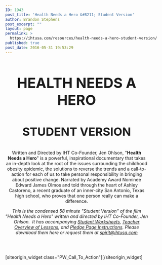 ```yaml
---
ID: 1943
post_title: 'Health Needs a Hero &#8211; Student Version'
author: Brandon Stephens
post_excerpt: ""
layout: page
permalink: >
  https://ihtusa.com/resources/health-needs-a-hero-student-version/
published: true
post_date: 2016-05-31 19:53:29
---
```

<div id="pl-1943"  class="panel-layout" ><div id="pg-1943-0"  class="panel-grid panel-no-style" ><div id="pgc-1943-0-0"  class="panel-grid-cell panel-grid-cell-empty"  data-weight="1" ></div></div><div id="pg-1943-1"  class="panel-grid panel-no-style"  data-style="{&quot;background_display&quot;:&quot;tile&quot;}" ><div id="pgc-1943-1-0"  class="panel-grid-cell panel-grid-cell-empty"  data-weight="0.049751243782" ></div><div id="pgc-1943-1-1"  class="panel-grid-cell panel-grid-cell-mobile-last"  data-weight="0.900497512436" ><div id="panel-1943-1-1-0" class="so-panel widget widget_black-studio-tinymce widget_black_studio_tinymce panel-first-child panel-last-child" data-index="0" data-style="{&quot;background_display&quot;:&quot;tile&quot;,&quot;featured_widgets&quot;:&quot;&quot;,&quot;bigger_title&quot;:true}" ><div class="widget-title--big panel-widget-style panel-widget-style-for-1943-1-1-0" ><div class="textwidget"><h3 style="font-size: 44px; text-align: center;">HEALTH NEEDS A HERO</h3><h3 style="font-size: 36px; text-align: center;"><strong>STUDENT VERSION</strong></h3><p style="text-align: center;">Written and Directed by IHT Co-Founder, Jen Ohlson, "<strong>Health Needs a Hero</strong>" is a powerful, inspirational documentary that takes an in-depth look at the root of the issues surrounding the childhood obesity epidemic, the solutions to reverse the trends and a call-to-action for each of us to take personal responsibility in bringing about positive change. Narrated by Academy Award Nominee Edward James Olmos and told through the heart of Ashley Castoreno, a recent graduate of an inner-city San Antonio, Texas high school, who proves that one person really can make a difference.</p><p style="text-align: center;"><i>This is the condensed 58 minute "Student Version" of the film "Health Needs a Hero" written and directed by IHT Co-Founder, Jen Ohlson.  It has accompanying <a href="https://ihtusa.com/wp-content/uploads/2016/05/HNAH-Student-Worksheets-and-Homework.pdf">Student Worksheets</a>, <a href="https://ihtusa.com/wp-content/uploads/2016/05/HNAH-Teacher-Overview-of-Lessons.pdf">Teacher Overview of Lessons</a>, and <a href="https://ihtusa.com/wp-content/uploads/2016/05/Pledge-Page-Instructions-and-Suggestions.pdf">Pledge Page Instructions</a>. Please download them here or request them at <a href="mailto:spirit@ihtusa.com" target="_blank">spirit@ihtusa.com</a></i></p><p style="text-align: center;"> </p><p></p></div></div></div></div><div id="pgc-1943-1-2"  class="panel-grid-cell panel-grid-cell-empty"  data-weight="0.049751243782" ></div></div><div id="pg-1943-2"  class="panel-grid panel-no-style" ><div id="pgc-1943-2-0"  class="panel-grid-cell"  data-weight="1" ><div id="panel-1943-2-0-0" class="so-panel widget widget_pw_call_to_action widget-call-to-action panel-first-child panel-last-child" data-index="1" data-style="{&quot;background_display&quot;:&quot;tile&quot;,&quot;featured_widgets&quot;:&quot;&quot;,&quot;bigger_title&quot;:&quot;&quot;}" >[siteorigin_widget class="PW_Call_To_Action"]<input type="hidden" value="{&quot;instance&quot;:{&quot;text&quot;:&quot;&quot;,&quot;button_text&quot;:&quot;&lt;a href=\&quot;#TOP\&quot;&gt;BACK TO TOP&lt;\/a&gt;&quot;},&quot;args&quot;:{&quot;before_widget&quot;:&quot;&lt;div id=\&quot;panel-1943-2-0-0\&quot; class=\&quot;so-panel widget widget_pw_call_to_action widget-call-to-action panel-first-child panel-last-child\&quot; data-index=\&quot;1\&quot; data-style=\&quot;{&amp;quot;background_display&amp;quot;:&amp;quot;tile&amp;quot;,&amp;quot;featured_widgets&amp;quot;:&amp;quot;&amp;quot;,&amp;quot;bigger_title&amp;quot;:&amp;quot;&amp;quot;}\&quot; &gt;&quot;,&quot;after_widget&quot;:&quot;&lt;\/div&gt;&quot;,&quot;before_title&quot;:&quot;&lt;h3 class=\&quot;widget-title\&quot;&gt;&lt;span class=\&quot;widget-title__inline\&quot;&gt;&quot;,&quot;after_title&quot;:&quot;&lt;\/span&gt;&lt;\/h3&gt;&quot;,&quot;widget_id&quot;:&quot;widget-2-0-0&quot;}}" />[/siteorigin_widget]</div></div></div></div>

<style type="text/css" class="panels-style" data-panels-style-for-post="1943">@import url(https://ihtusa.com/wp-content/plugins/siteorigin-panels/css/front-flex.min.css); #pgc-1943-0-0 , #pgc-1943-2-0 { width:100%;width:calc(100% - ( 0 * 30px ) ) } #pg-1943-0 , #pg-1943-1 , #pl-1943 .so-panel { margin-bottom:30px } #pgc-1943-1-0 , #pgc-1943-1-2 { width:4.9751%;width:calc(4.9751% - ( 0.950248756218 * 30px ) ) } #pgc-1943-1-1 { width:90.0498%;width:calc(90.0498% - ( 0.099502487564 * 30px ) ) } #pl-1943 #panel-1943-1-1-0 , #pl-1943 #panel-1943-2-0-0 {  } #pl-1943 .so-panel:last-child { margin-bottom:0px } @media (max-width:780px){ #pg-1943-0.panel-no-style, #pg-1943-0.panel-has-style > .panel-row-style , #pg-1943-1.panel-no-style, #pg-1943-1.panel-has-style > .panel-row-style , #pg-1943-2.panel-no-style, #pg-1943-2.panel-has-style > .panel-row-style { -webkit-flex-direction:column;-ms-flex-direction:column;flex-direction:column } #pg-1943-0 .panel-grid-cell , #pg-1943-1 .panel-grid-cell , #pg-1943-2 .panel-grid-cell { margin-right:0 } #pg-1943-0 .panel-grid-cell , #pg-1943-1 .panel-grid-cell , #pg-1943-2 .panel-grid-cell { width:100% } #pgc-1943-1-0 , #pgc-1943-1-1 { margin-bottom:30px } #pl-1943 .panel-grid-cell { padding:0 } #pl-1943 .panel-grid .panel-grid-cell-empty { display:none } #pl-1943 .panel-grid .panel-grid-cell-mobile-last { margin-bottom:0px }  } </style>